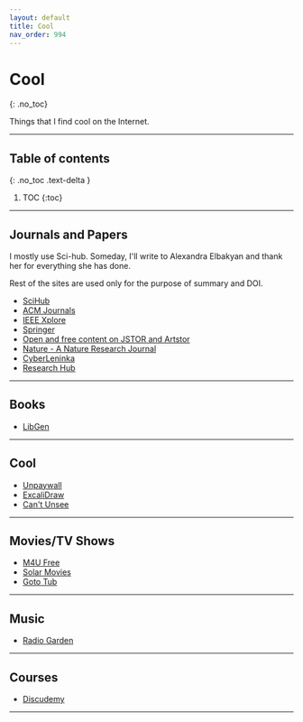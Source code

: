 ```yaml
---
layout: default
title: Cool
nav_order: 994
---
```


# Cool
{: .no_toc}

Things that I find cool on the Internet.

---

## Table of contents
{: .no_toc .text-delta }

1. TOC
{:toc}

---

## Journals and Papers

I mostly use Sci-hub. Someday, I'll write to Alexandra Elbakyan and thank her for everything she has done.

Rest of the sites are used only for the purpose of summary and DOI.

- [SciHub](https://sci-hub.tw/)
- [ACM Journals](https://dl.acm.org/journals)
- [IEEE Xplore](https://ieeexplore.ieee.org/Xplore/home.jsp)
- [Springer](https://ieeexplore.ieee.org/Xplore/home.jsp)
- [Open and free content on JSTOR and Artstor](https://about.jstor.org/oa-and-free/)
- [Nature - A Nature Research Journal](https://www.nature.com/)
- [CyberLeninka](https://cyberleninka.org/article)
- [Research Hub](https://www.researchhub.com/)

---

## Books

- [LibGen](https://lib-gen.is)

---

## Cool

- [Unpaywall](https://unpaywall.org/)
- [ExcaliDraw](https://excalidraw.com/)
- [Can't Unsee](https://cantunsee.space/)

---

## Movies/TV Shows

- [M4U Free](https://m4ufree.fun/)
- [Solar Movies](https://solarmovie123.net/)
- [Goto Tub](https://gototub.com/)

---

## Music

- [Radio Garden](http://radio.garden/)

---

## Courses

- [Discudemy](https://www.discudemy.com/)

---
